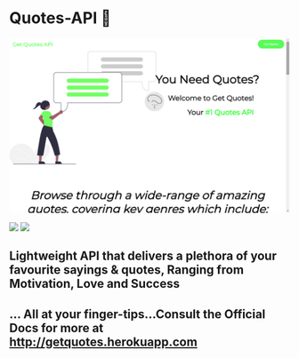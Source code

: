 # Quotes-API 🚀
![Screenshot](./Screenshot24.png)
<br>


![](https://img.shields.io/badge/Framework-Node-informational?style=flat&logo=node.js&logoColor=white&color=2bbc8a)
![](https://img.shields.io/badge/Code-HTML/CSS-informational?style=flat&logo=html5&logoColor=white&color=2bbc8a)

## Lightweight API that delivers a plethora of your favourite sayings & quotes, Ranging from Motivation, Love and Success
## ... All at your finger-tips...Consult the Official Docs for more at http://getquotes.herokuapp.com 
